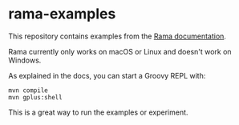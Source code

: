 # rama-examples

This repository contains examples from the [Rama documentation](https://redplanetlabs.com/docs/~/index.html).

Rama currently only works on macOS or Linux and doesn't work on Windows.

As explained in the docs, you can start a Groovy REPL with:

```
mvn compile
mvn gplus:shell
```

This is a great way to run the examples or experiment.
